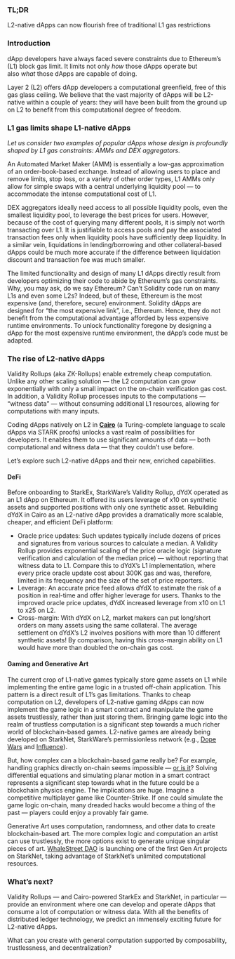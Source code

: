 ### TL;DR

L2-native dApps can now flourish free of traditional L1 gas restrictions

### Introduction

dApp developers have always faced severe constraints due to Ethereum’s (L1) block gas limit. It limits not only *how* those dApps operate but also *what* those dApps are capable of doing.

Layer 2 (L2) offers dApp developers a computational greenfield, free of this gas glass ceiling. We believe that the vast majority of dApps will be L2-native within a couple of years: they will have been built from the ground up on L2 to benefit from this computational degree of freedom.

### L1 gas limits shape L1-native dApps

*Let us consider two examples of popular dApps whose design is profoundly shaped by L1 gas constraints: AMMs and DEX aggregators.*

An Automated Market Maker (AMM) is essentially a low-gas approximation of an order-book-based exchange. Instead of allowing users to place and remove limits, stop loss, or a variety of other order types, L1 AMMs only allow for simple swaps with a central underlying liquidity pool — to accommodate the intense computational cost of L1.

DEX aggregators ideally need access to all possible liquidity pools, even the smallest liquidity pool, to leverage the best prices for users. However, because of the cost of querying many different pools, it is simply not worth transacting over L1. It is justifiable to access pools and pay the associated transaction fees only when liquidity pools have sufficiently deep liquidity. In a similar vein, liquidations in lending/borrowing and other collateral-based dApps could be much more accurate if the difference between liquidation discount and transaction fee was much smaller.

The limited functionality and design of many L1 dApps directly result from developers optimizing their code to abide by Ethereum’s gas constraints. Why, you may ask, do we say Ethereum? Can’t Solidity code run on many L1s and even some L2s? Indeed, but of these, Ethereum is the most expensive (and, therefore, secure) environment. Solidity dApps are designed for “the most expensive link”, i.e., Ethereum. Hence, they do not benefit from the computational advantage afforded by less expensive runtime environments. To unlock functionality foregone by designing a dApp for the most expensive runtime environment, the dApp’s code must be adapted.

### The rise of L2-native dApps

Validity Rollups (aka ZK-Rollups) enable extremely cheap computation. Unlike any other scaling solution — the L2 computation can grow exponentially with only a small impact on the on-chain verification gas cost. In addition, a Validity Rollup processes inputs to the computations — “witness data” — without consuming additional L1 resources, allowing for computations with many inputs.

Coding dApps natively on L2 in **[Cairo](https://www.cairo-lang.org/)** (a Turing-complete language to scale dApps via STARK proofs) unlocks a vast realm of possibilities for developers. It enables them to use significant amounts of data — both computational and witness data — that they couldn’t use before.

Let’s explore such L2-native dApps and their new, enriched capabilities.

#### DeFi

Before onboarding to StarkEx, StarkWare’s Validity Rollup, dYdX operated as an L1 dApp on Ethereum. It offered its users leverage of x10 on synthetic assets and supported positions with only one synthetic asset. Rebuilding dYdX in Cairo as an L2-native dApp provides a dramatically more scalable, cheaper, and efficient DeFi platform:

* Oracle price updates: Such updates typically include dozens of prices and signatures from various sources to calculate a median. A Validity Rollup provides exponential scaling of the price oracle logic (signature verification and calculation of the median price) — without reporting that witness data to L1. Compare this to dYdX’s L1 implementation, where every price oracle update cost about 300K gas and was, therefore, limited in its frequency and the size of the set of price reporters.
* Leverage: An accurate price feed allows dYdX to estimate the risk of a position in real-time and offer higher leverage for users. Thanks to the improved oracle price updates, dYdX increased leverage from x10 on L1 to x25 on L2.
* Cross-margin: With dYdX on L2, market makers can put long/short orders on many assets using the same collateral. The average settlement on dYdX’s L2 involves positions with more than 10 different synthetic assets! By comparison, having this cross-margin ability on L1 would have more than doubled the on-chain gas cost.

#### Gaming and Generative Art

The current crop of L1-native games typically store game assets on L1 while implementing the entire game logic in a trusted off-chain application. This pattern is a direct result of L1’s gas limitations. Thanks to cheap computation on L2, developers of L2-native gaming dApps can now implement the game logic in a smart contract and manipulate the game assets trustlessly, rather than just storing them. Bringing game logic into the realm of trustless computation is a significant step towards a much richer world of blockchain-based games. L2-native games are already being developed on StarkNet, StarkWare’s permissionless network (e.g., [Dope Wars](https://github.com/dopedao/RYO) and [Influence](https://medium.com/influenceth/influence-to-launch-on-starknet-afd3c26ea25a)).

But, how complex can a blockchain-based game really be? For example, handling graphics directly on-chain seems impossible — [or is it](https://twitter.com/guiltygyoza/status/1449637155001798657)? Solving differential equations and simulating planar motion in a smart contract represents a significant step towards what in the future could be a blockchain physics engine. The implications are huge. Imagine a competitive multiplayer game like Counter-Strike. If one could simulate the game logic on-chain, many dreaded hacks would become a thing of the past — players could enjoy a provably fair game.

Generative Art uses computation, randomness, and other data to create blockchain-based art. The more complex logic and computation an artist can use trustlessly, the more options exist to generate unique singular pieces of art. [WhaleStreet DAO](https://blog.whalestreet.xyz/whalestreet-dao-to-launch-gen-art-ecosystem-on-ethereum-with-starknet/) is launching one of the first Gen Art projects on StarkNet, taking advantage of StarkNet’s unlimited computational resources.

### What’s next?

Validity Rollups — and Cairo-powered StarkEx and StarkNet, in particular — provide an environment where one can develop and operate dApps that consume a lot of computation or witness data. With all the benefits of distributed ledger technology, we predict an immensely exciting future for L2-native dApps.

What can *you* create with general computation supported by composability, trustlessness, and decentralization?